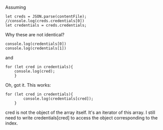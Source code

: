 Assuming

```
let creds = JSON.parse(contentFile);
//console.log(creds.credentials[0])
let credentials = creds.credentials;
```

Why these are not identical?

```
console.log(credentials[0])
console.log(credentials[1])
```

and

```
for (let cred in credentials){
    console.log(cred);
    }
```

Oh, got it. This works:

```
for (let cred in credentials){
        console.log(credentials[cred]);
    }
```

cred is not the object of the array itself. It's an iterator of this array. I still need to write credentials[cred] to access the object corresponding to the index. 
